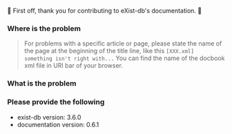 :balloon: First off, thank you for contributing to eXist-db's documentation. :balloon:

### Where is the problem
> For problems with a specific article or page, please state the name of the page at the beginning of the title line, like this `[XXX.xml] something isn't right with...` You can find the name of the docbook xml file in URI bar of your browser.

### What is the problem


### Please provide the following
*   exist-db version: 3.6.0
*   documentation version: 0.6.1
